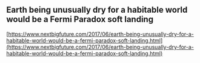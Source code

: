 ## Earth being unusually dry for a habitable world would be a Fermi Paradox soft landing
  
  [https://www.nextbigfuture.com/2017/06/earth-being-unusually-dry-for-a-habitable-world-would-be-a-fermi-paradox-soft-landing.html](https://www.nextbigfuture.com/2017/06/earth-being-unusually-dry-for-a-habitable-world-would-be-a-fermi-paradox-soft-landing.html)
